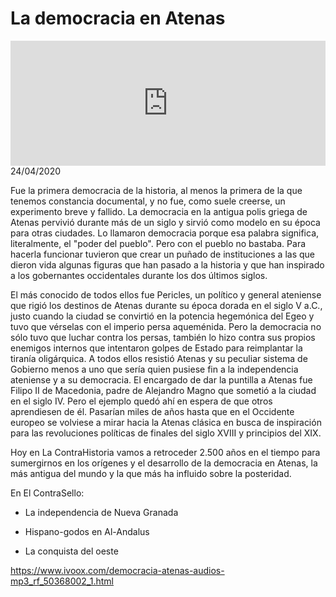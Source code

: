 # La democracia en Atenas
<iframe id='audio_88903085' frameborder='0' allowfullscreen='' scrolling='no' height='200' style='width:100%;' src='https://www.ivoox.com/player_ej_50368002_6_1.html' loading='lazy'></iframe>24/04/2020

Fue la primera democracia de la historia, al menos la primera de la que tenemos constancia documental, y no fue, como suele creerse, un experimento breve y fallido. La democracia en la antigua polis griega de Atenas pervivió durante más de un siglo y sirvió como modelo en su época para otras ciudades. Lo llamaron democracia porque esa palabra significa, literalmente, el "poder del pueblo". Pero con el pueblo no bastaba. Para hacerla funcionar tuvieron que crear un puñado de instituciones a las que dieron vida algunas figuras que han pasado a la historia y que han inspirado a los gobernantes occidentales durante los dos últimos siglos.  

 El más conocido de todos ellos fue Pericles, un político y general ateniense que rigió los destinos de Atenas durante su época dorada en el siglo V a.C., justo cuando la ciudad se convirtió en la potencia hegemónica del Egeo y tuvo que vérselas con el imperio persa aqueménida. Pero la democracia no sólo tuvo que luchar contra los persas, también lo hizo contra sus propios enemigos internos que intentaron golpes de Estado para reimplantar la tiranía oligárquica. A todos ellos resistió Atenas y su peculiar sistema de Gobierno menos a uno que sería quien pusiese fin a la independencia ateniense y a su democracia. El encargado de dar la puntilla a Atenas fue Filipo II de Macedonia, padre de Alejandro Magno que sometió a la ciudad en el siglo IV. Pero el ejemplo quedó ahí en espera de que otros aprendiesen de él. Pasarían miles de años hasta que en el Occidente europeo se volviese a mirar hacia la Atenas clásica en busca de inspiración para las revoluciones políticas de finales del siglo XVIII y principios del XIX.  

 Hoy en La ContraHistoria vamos a retroceder 2.500 años en el tiempo para sumergirnos en los orígenes y el desarrollo de la democracia en Atenas, la más antigua del mundo y la que más ha influido sobre la posteridad. 

 En El ContraSello:

 - La independencia de Nueva Granada

 - Hispano-godos en Al-Andalus

 - La conquista del oeste 

 

https://www.ivoox.com/democracia-atenas-audios-mp3_rf_50368002_1.html

